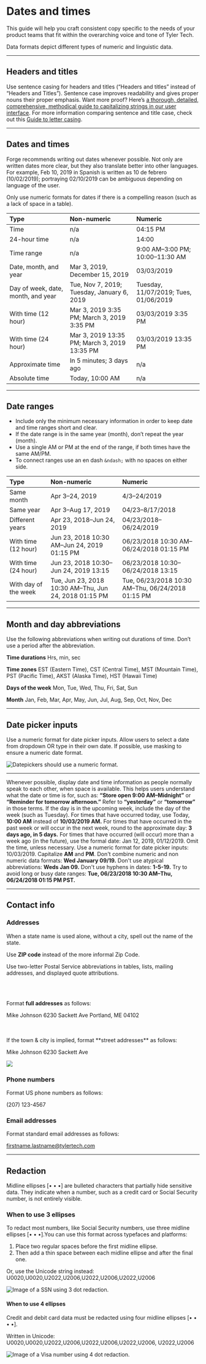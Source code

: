 # Dates and times

This guide will help you craft consistent copy specific to the needs of your product teams that fit within the overarching voice and tone of Tyler Tech.

Data formats depict different types of numeric and linguistic data.

---

## Headers and titles

Use sentence casing for headers and titles (“Headers and titles” instead of “Headers and Titles”). Sentence case improves readability and gives proper nouns their proper emphasis. Want more proof? Here’s [a thorough, detailed, comprehensive, methodical guide to capitalizing strings in our user interface](https://medium.design/a-thorough-detailed-comprehensive-methodical-guide-to-capitalizing-strings-in-our-user-interface-11b39da146f3). For more information comparing sentence and title case, check out this [Guide to letter casing](https://uxplanet.org/why-letter-casing-is-important-to-consider-during-design-decisions-50402acd0a4e).

---

## Dates and times 

Forge recommends writing out dates whenever possible. Not only are written dates more clear, but they also translate better into other languages. For example, Feb 10, 2019 in Spanish is written as 10 de febrero (10/02/2019); portraying 02/10/2019 can be ambiguous depending on language of the user. 

Only use numeric formats for dates if there is a compelling reason (such as a lack of space in a table). 

| Type                                    | Non-numeric                                        | Numeric
| :---------------------------------------| :--------------------------------------------------| :----------------
| Time                                    | n/a                                                | 04:15 PM
| 24-hour time                            | n/a                                                | 14:00
| Time range                              | n/a                                                | 9:00 AM–3:00 PM; 10:00–11:30 AM
| Date, month, and year                   | Mar 3, 2019, December 15, 2019                     | 03/03/2019
| Day of week, date, month, and year      | Tue, Nov 7, 2019; Tuesday, January 6, 2019         | Tuesday, 11/07/2019; Tues, 01/06/2019
| With time (12 hour)                     | Mar 3, 2019 3:35 PM; March 3, 2019 3:35 PM         | 03/03/2019 3:35 PM
| With time (24 hour)                     | Mar 3, 2019 13:35 PM; March 3, 2019 13:35 PM       | 03/03/2019 13:35 PM
| Approximate time                        | In 5 minutes; 3 days ago                           | n/a
| Absolute time                           | Today, 10:00 AM                                    | n/a

---

## Date ranges

- Include only the minimum necessary information in order to keep date and time ranges short and clear.
- If the date range is in the same year (month), don’t repeat the year (month).
- Use a single AM or PM at the end of the range, if both times have the same AM/PM.
- To connect ranges use an en dash `&ndash;` with no spaces on either side.

| Type                  | Non-numeric                                             | Numeric
| :---------------------| :-------------------------------------------------------| :----------------
| Same month            | Apr 3–24, 2019                                          | 4/3–24/2019
| Same year             | Apr 3–Aug 17, 2019                                      | 04/23–8/17/2018
| Different years       | Apr 23, 2018–Jun 24, 2019                               |   04/23/2018–06/24/2019
| With time (12 hour)   | Jun 23, 2018 10:30 AM–Jun 24, 2019 01:15 PM             | 06/23/2018 10:30 AM–06/24/2018 01:15 PM
| With time (24 hour)   | Jun 23, 2018 10:30–Jun 24, 2019 13:15                   | 06/23/2018 10:30–06/24/2018 13:15
| With day of the week  | Tue, Jun 23, 2018 10:30 AM–Thu, Jun 24, 2018 01:15 PM   | Tue, 06/23/2018 10:30 AM–Thu, 06/24/2018 01:15 PM

---

## Month and day abbreviations

Use the following abbreviations when writing out durations of time. Don’t use a period after the abbreviation.

**Time durations** Hrs, min, sec

**Time zones** EST (Eastern Time), CST (Central Time), MST (Mountain Time), PST (Pacific Time), AKST (Alaska Time),  HST (Hawaii Time)

**Days of the week**  Mon, Tue, Wed, Thu, Fri, Sat, Sun

**Month** Jan, Feb, Mar, Apr, May, Jun, Jul, Aug, Sep, Oct, Nov, Dec

---

## Date picker inputs

Use a numeric format for date picker inputs. Allow users to select a date from dropdown OR type in their own date. If possible, use masking to ensure a numeric date format. 

<ImageBlock padded={false}>

![ Datepickers should use a numeric format.](./images/datepicker.png)

</ImageBlock>

---

<DoDontGrid>
  <DoDontTextSection>
    <DoDontText type="do">Whenever possible, display date and time information as people normally speak to each other, when space is available. This helps users understand what the date or time is for, such as: <b>“Store open 9:00 AM–Midnight”</b> or <b>“Reminder for tomorrow afternoon.”</b></DoDontText>
    <DoDontText type="do">Refer to <b>“yesterday”</b> or <b>“tomorrow”</b> in those terms.</DoDontText>
    <DoDontText type="do">If the day is in the upcoming week, include the day of the week (such as Tuesday).</DoDontText>
    <DoDontText type="do">For times that have occurred today, use Today, <b>10:00 AM</b> instead of <b>10/03/2019 AM.</b></DoDontText>
    <DoDontText type="do">For times that have occurred in the past week or will occur in the next week, round to the approximate day: <b>3 days ago, in 5 days.</b></DoDontText>
    <DoDontText type="do">For times that have occurred (will occur) more than a week ago (in the future), use the formal date: Jan 12, 2019, 01/12/2019. Omit the time, unless necessary.</DoDontText>
    <DoDontText type="do">Use a numeric format for date picker inputs: 10/03/2019.</DoDontText>
    <DoDontText type="do">Capitalize <b>AM</b> and <b>PM</b>.</DoDontText>
  </DoDontTextSection>
  <DoDontTextSection>
    <DoDontText type="dont">Don't combine numeric and non numeric data formats: <b>Wed January 09/19.</b></DoDontText>
    <DoDontText type="dont">Don't use atypical abbreviations: <b>Weds Jan 09.</b></DoDontText>
    <DoDontText type="dont">Don't use hyphens in dates: <b>1-5-19.</b></DoDontText>
    <DoDontText type="dont">Try to avoid long or busy date ranges: <b>Tue, 06/23/2018 10:30 AM–Thu, 06/24/2018 01:15 PM PST.</b></DoDontText>
  </DoDontTextSection>
</DoDontGrid>

---

## Contact info 

### Addresses

When a state name is used alone, without a city, spell out the name of the state.

Use **ZIP code** instead of the more informal Zip Code.

Use two-letter Postal Service abbreviations in tables, lists, mailing addresses, and displayed quote attributions.

<br />
<br />

Format **full addresses** as follows:

Mike Johnson
6230 Sackett Ave
Portland, ME 04102

<br />
<br />
If the town & city is implied, format **street addresses** as follows:

Mike Johnson
6230 Sackett Ave

<ImageBlock max-width="400px">

![ ](./images/input-example.png)

</ImageBlock>

### Phone numbers

Format US phone numbers as follows:

(207) 123-4567

### Email addresses

Format standard email addresses as follows:

firstname.lastname@tylertech.com

---

## Redaction 

Midline ellipses [• • •] are bulleted characters that partially hide sensitive data. They indicate when a number, such as a credit card or Social Security number, is not entirely visible.

### When to use 3 ellipses

To redact most numbers, like Social Security numbers, use three midline ellipses [• • •].You can use this format across typefaces and platforms:
1. Place two regular spaces before the first midline ellipse.
2. Then add a thin space between each midline ellipse and after the final one.

Or, use the Unicode string instead: U0020,U0020,U2022,U2006,U2022,U2006,U2022,U2006

<ImageBlock maxWidth="300px">

![ Image of a SSN using 3 dot redaction. ](./images/3-ellipses.png)

</ImageBlock>

#### When to use 4 ellipses 

Credit and debit card data must be redacted using four midline ellipses [• • • •].

Written in Unicode: U0020,U0020,U2022,U2006,U2022,U2006,U2022,U2006, U2022,U2006 

<ImageBlock maxWidth="300px">

![ Image of a Visa number using 4 dot redaction. ](./images/4-ellipses.png)

</ImageBlock>
